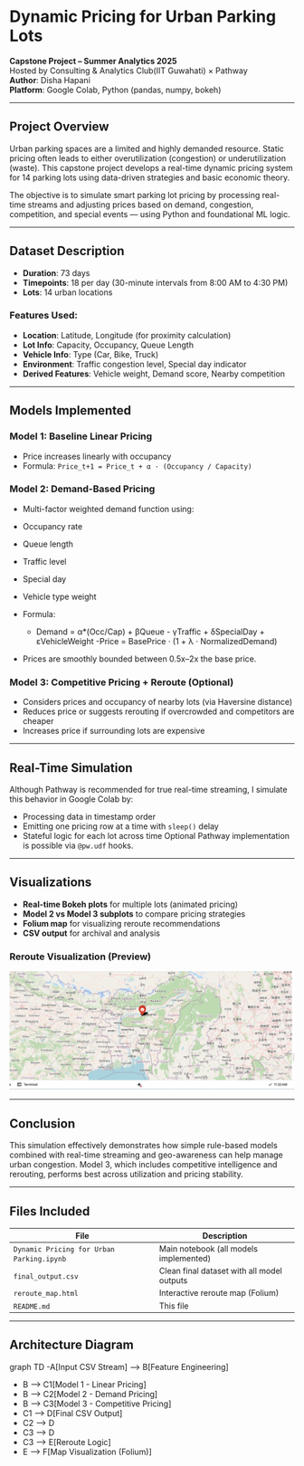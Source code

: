 #  Dynamic Pricing for Urban Parking Lots

**Capstone Project – Summer Analytics 2025**  
Hosted by Consulting & Analytics Club(IIT Guwahati) × Pathway  
**Author**: Disha Hapani   
**Platform**: Google Colab, Python (pandas, numpy, bokeh)

---

##  Project Overview

Urban parking spaces are a limited and highly demanded resource. Static pricing often leads to either overutilization (congestion) or underutilization (waste). This capstone project develops a real-time dynamic pricing system for 14 parking lots using data-driven strategies and basic economic theory.

The objective is to simulate smart parking lot pricing by processing real-time streams and adjusting prices based on demand, congestion, competition, and special events — using Python and foundational ML logic.

---

##  Dataset Description

- **Duration**: 73 days  
- **Timepoints**: 18 per day (30-minute intervals from 8:00 AM to 4:30 PM)  
- **Lots**: 14 urban locations

### Features Used:
- **Location**: Latitude, Longitude (for proximity calculation)
- **Lot Info**: Capacity, Occupancy, Queue Length
- **Vehicle Info**: Type (Car, Bike, Truck)
- **Environment**: Traffic congestion level, Special day indicator
- **Derived Features**: Vehicle weight, Demand score, Nearby competition

---

##  Models Implemented

###  Model 1: Baseline Linear Pricing
- Price increases linearly with occupancy  
- Formula:
  `Price_t+1 = Price_t + α · (Occupancy / Capacity)`


###  Model 2: Demand-Based Pricing
- Multi-factor weighted demand function using:
- Occupancy rate
- Queue length
- Traffic level
- Special day
- Vehicle type weight  
- Formula:
  - Demand = α*(Occ/Cap) + βQueue - γTraffic + δSpecialDay + εVehicleWeight
  -Price = BasePrice · (1 + λ · NormalizedDemand)

- Prices are smoothly bounded between 0.5x–2x the base price.

###  Model 3: Competitive Pricing + Reroute (Optional)
- Considers prices and occupancy of nearby lots (via Haversine distance)
- Reduces price or suggests rerouting if overcrowded and competitors are cheaper
- Increases price if surrounding lots are expensive

---

##  Real-Time Simulation

Although Pathway is recommended for true real-time streaming, I simulate this behavior in Google Colab by:
- Processing data in timestamp order
- Emitting one pricing row at a time with `sleep()` delay
- Stateful logic for each lot across time
Optional Pathway implementation is possible via `@pw.udf` hooks.
---

## Visualizations

- **Real-time Bokeh plots** for multiple lots (animated pricing)
- **Model 2 vs Model 3 subplots** to compare pricing strategies
- **Folium map** for visualizing reroute recommendations
- **CSV output** for archival and analysis
###  Reroute Visualization (Preview)

![Reroute Map](reroute_map_preview.png)

---
## Conclusion

This simulation effectively demonstrates how simple rule-based models combined with real-time streaming and geo-awareness can help manage urban congestion. Model 3, which includes competitive intelligence and rerouting, performs best across utilization and pricing stability.

---

## Files Included

| File                          | Description                             |
|-------------------------------|-----------------------------------------|
| `Dynamic Pricing for Urban Parking.ipynb` | Main notebook (all models implemented)  |
| `final_output.csv`           | Clean final dataset with all model outputs |
| `reroute_map.html`           | Interactive reroute map (Folium)        |
| `README.md`                  | This file                               |

---
##  Architecture Diagram

graph TD
    -A[Input CSV Stream] --> B[Feature Engineering]
   - B --> C1[Model 1 - Linear Pricing]
   - B --> C2[Model 2 - Demand Pricing]
   - B --> C3[Model 3 - Competitive Pricing]
   - C1 --> D[Final CSV Output]
   - C2 --> D
   - C3 --> D
   - C3 --> E[Reroute Logic]
   - E --> F[Map Visualization (Folium)]

